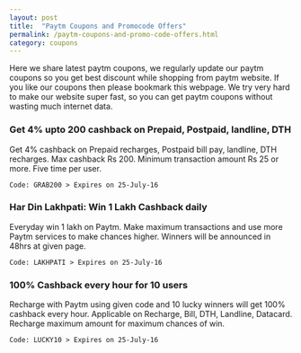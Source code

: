 ```yaml
---
layout: post
title:  "Paytm Coupons and Promocode Offers"
permalink: /paytm-coupons-and-promo-code-offers.html
category: coupons
---
```


Here we share latest paytm coupons, we regularly update our paytm coupons so you get best discount while shopping from paytm website. If you like our coupons then please bookmark this webpage. We try very hard to make our website super fast, so you can get paytm coupons without wasting much internet data.

### Get 4% upto 200 cashback on Prepaid, Postpaid, landline, DTH ###

Get 4% cashback on Prepaid recharges, Postpaid bill pay, landline, DTH recharges. Max cashback Rs 200. Minimum transaction amount Rs 25 or more. Five time per user.

    Code: GRAB200 > Expires on 25-July-16

### Har Din Lakhpati: Win 1 Lakh Cashback daily ###

Everyday win 1 lakh on Paytm. Make maximum transactions and use more Paytm services to make chances higher. Winners will be announced in 48hrs at given page.

    Code: LAKHPATI > Expires on 25-July-16

### 100% Cashback every hour for 10 users ###

Recharge with Paytm using given code and 10 lucky winners will get 100% cashback every hour. Applicable on Recharge, Bill, DTH, Landline, Datacard. Recharge maximum amount for maximum chances of win.

    Code: LUCKY10 > Expires on 25-July-16
